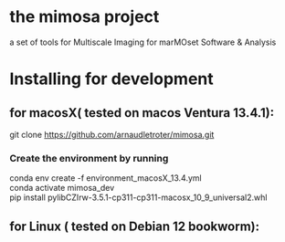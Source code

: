 # the mimosa project
a set of tools for Multiscale Imaging for marMOset Software &amp; Analysis

# Installing for development

## for macosX( tested on macos Ventura 13.4.1):

git clone https://github.com/arnaudletroter/mimosa.git

### Create the environment by running
conda env create -f environment_macosX_13.4.yml \
conda activate mimosa_dev \
pip install pylibCZIrw-3.5.1-cp311-cp311-macosx_10_9_universal2.whl

## for Linux ( tested on Debian 12 bookworm):

